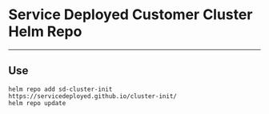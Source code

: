 # Service Deployed Customer Cluster Helm Repo

---

## Use

```shell
helm repo add sd-cluster-init https://servicedeployed.github.io/cluster-init/
helm repo update
```